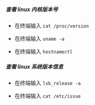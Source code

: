 ##### 查看 linux 内核版本号

- 在终端输入 `cat /proc/version`

- 在终端输入 `uname -a`

- 在终端输入 `hostnamectl`


##### 查看 linux 系统版本信息

- 在终端输入 `lsb_release -a`

- 在终端输入 `cat /etc/issue`